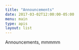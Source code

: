 ```yaml
---
title: "Announcements"
date: 2017-03-02T12:00:00-05:00
menu: main
type: apis
layout: list
---
```

Announcements, mmmmm
